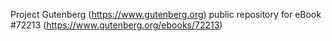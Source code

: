 Project Gutenberg (https://www.gutenberg.org) public repository
for eBook #72213 (https://www.gutenberg.org/ebooks/72213)
